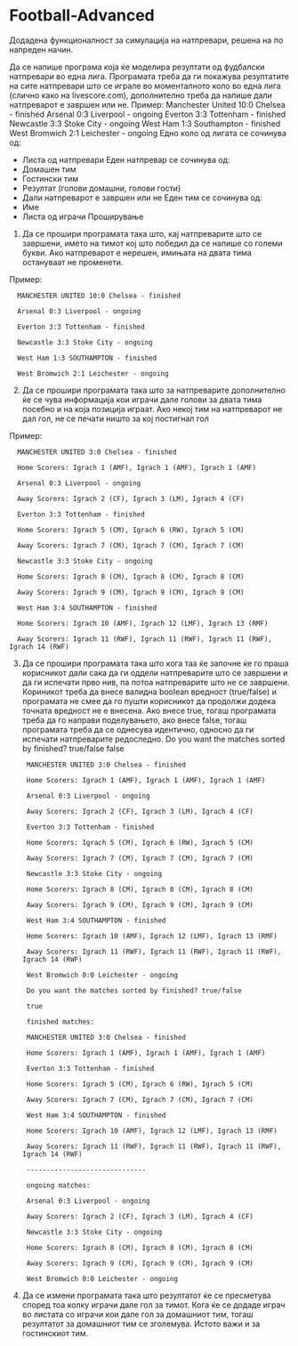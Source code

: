 # Football-Advanced

Додадена функционалност за симулација на натпревари, решена на по напреден начин.

Да се напише програма која ќе моделира резултати од фудбалски натпревари во една лига. Програмата треба да ги покажува резултатите на сите натпревари што се играле во моменталното коло во една лига (слично како на livescore.com), дополнително треба да напише дали натпреварот е завршен или не.
Пример:
Manchester United 10:0 Chelsea - finished
Arsenal 0:3 Liverpool - ongoing
Everton 3:3 Tottenham - finished
Newcastle 3:3 Stoke City - ongoing
West Ham 1:3 Southampton - finished
West Bromwich 2:1 Leichester - ongoing
Едно коло од лигата се сочинува од:
- Листа од натпревари
Еден натпревар се сочинува од:
- Домашен тим
- Гостински тим
- Резултат (голови домашни, голови гости)
- Дали натпреварот е завршен или не
Еден тим се сочинува од:
- Име
- Листа од играчи
Проширување
1) Да се прошири програмата така што, кај натпреварите што се завршени, името на тимот кој што победил да се напише со големи букви. Ако натпреварот е нерешен, имињата на двата тима остануваат не променети.

Пример:

      MANCHESTER UNITED 10:0 Chelsea - finished 

      Arsenal 0:3 Liverpool - ongoing 

      Everton 3:3 Tottenham - finished 

      Newcastle 3:3 Stoke City - ongoing 

      West Ham 1:3 SOUTHAMPTON - finished 

      West Bromwich 2:1 Leichester - ongoing
2) Да се прошири програмата така што за натпреварите дополнително ќе се чува информација кои играчи дале голови за двата тима посебно и на која позиција играат. Ако некој тим на натпреварот не дал гол, не се печати ништо за кој постигнал гол

Пример:


      MANCHESTER UNITED 3:0 Chelsea - finished

      Home Scorers: Igrach 1 (AMF), Igrach 1 (AMF), Igrach 1 (AMF)

      Arsenal 0:3 Liverpool - ongoing

      Away Scorers: Igrach 2 (CF), Igrach 3 (LM), Igrach 4 (CF)

      Everton 3:3 Tottenham - finished

      Home Scorers: Igrach 5 (CM), Igrach 6 (RW), Igrach 5 (CM)

      Away Scorers: Igrach 7 (CM), Igrach 7 (CM), Igrach 7 (CM)

      Newcastle 3:3 Stoke City - ongoing

      Home Scorers: Igrach 8 (CM), Igrach 8 (CM), Igrach 8 (CM)

      Away Scorers: Igrach 9 (CM), Igrach 9 (CM), Igrach 9 (CM)

      West Ham 3:4 SOUTHAMPTON - finished

      Home Scorers: Igrach 10 (AMF), Igrach 12 (LMF), Igrach 13 (RMF)

      Away Scorers: Igrach 11 (RWF), Igrach 11 (RWF), Igrach 11 (RWF), Igrach 14 (RWF)

3) Да се прошири програмата така што кога таа ќе започне ќе го праша корисникот дали сака да ги оддели натпреварите што се завршени и да ги испечати прво нив, па потоа натпреварите што не се завршени. Кориникот треба да внесе валидна boolean вредност (true/false) и програмата не смее да го пушти корисникот да продолжи додека точната вредност не е внесена. Ако внесе true, тогаш програмата треба да го направи поделувањето, ако внесе false, тогаш програмата треба да се однесува идентично, односно да ги испечати натпреварите редоследно.
Do you want the matches sorted by finished? true/false
        false

        MANCHESTER UNITED 3:0 Chelsea - finished

        Home Scorers: Igrach 1 (AMF), Igrach 1 (AMF), Igrach 1 (AMF)

        Arsenal 0:3 Liverpool - ongoing

        Away Scorers: Igrach 2 (CF), Igrach 3 (LM), Igrach 4 (CF)

        Everton 3:3 Tottenham - finished

        Home Scorers: Igrach 5 (CM), Igrach 6 (RW), Igrach 5 (CM)

        Away Scorers: Igrach 7 (CM), Igrach 7 (CM), Igrach 7 (CM)

        Newcastle 3:3 Stoke City - ongoing

        Home Scorers: Igrach 8 (CM), Igrach 8 (CM), Igrach 8 (CM)

        Away Scorers: Igrach 9 (CM), Igrach 9 (CM), Igrach 9 (CM)

        West Ham 3:4 SOUTHAMPTON - finished

        Home Scorers: Igrach 10 (AMF), Igrach 12 (LMF), Igrach 13 (RMF)

        Away Scorers: Igrach 11 (RWF), Igrach 11 (RWF), Igrach 11 (RWF), Igrach 14 (RWF)

        West Bromwich 0:0 Leichester - ongoing

        Do you want the matches sorted by finished? true/false

        true

        finished matches:

        MANCHESTER UNITED 3:0 Chelsea - finished

        Home Scorers: Igrach 1 (AMF), Igrach 1 (AMF), Igrach 1 (AMF)

        Everton 3:3 Tottenham - finished

        Home Scorers: Igrach 5 (CM), Igrach 6 (RW), Igrach 5 (CM)

        Away Scorers: Igrach 7 (CM), Igrach 7 (CM), Igrach 7 (CM)

        West Ham 3:4 SOUTHAMPTON - finished

        Home Scorers: Igrach 10 (AMF), Igrach 12 (LMF), Igrach 13 (RMF)

        Away Scorers: Igrach 11 (RWF), Igrach 11 (RWF), Igrach 11 (RWF), Igrach 14 (RWF)

        ------------------------------

        ongoing matches:

        Arsenal 0:3 Liverpool - ongoing

        Away Scorers: Igrach 2 (CF), Igrach 3 (LM), Igrach 4 (CF)

        Newcastle 3:3 Stoke City - ongoing

        Home Scorers: Igrach 8 (CM), Igrach 8 (CM), Igrach 8 (CM)

        Away Scorers: Igrach 9 (CM), Igrach 9 (CM), Igrach 9 (CM)

        West Bromwich 0:0 Leichester - ongoing

4) Да се измени програмата така што резултатот ќе се пресметува според тоа колку играчи дале гол за тимот. Кога ќе се додаде играч во листата со играчи кои дале гол за домашниот тим, тогаш резултатот за домашниот тим се зголемува. Истото важи и за гостинскиот тим.


